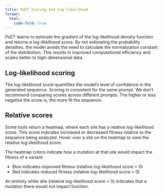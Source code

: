 ```yaml
---
title: PoET Scoring And Log-likelihood
format:
  html:
    code-fold: true
---
```


PoET learns to estimate the gradient of the log-likelihood density function and returns a log-likelihood score. By not estimating the probability densities, the model avoids the need to calculate the normalization constant of the distribution. This results in improved computational efficiency and scales better to high-dimensional data. 

## Log-likelihood scoring

The log-likelihood score quantifies the model’s level of confidence in the generated sequence. 
Scoring is consistent for the same prompt. We don’t recommend comparing scores across different prompts. The higher or less negative the score is, the more fit the sequence.

## Relative scores
Some tools return a heatmap, where each site has a relative log-likelihood score. This score indicates increased or decreased fitness relative to the sequence being analyzed. Hover over a site on the heatmap to view the relative log-likelihood score.

The heatmap colors indicate how a mutation at that site would impact the fitness of a variant:

* Blue indicates improved fitness (relative log-likelihood score > 0)
* Red indicates reduced fitness (relative log-likelihood score < 0) 

An entirely white site (relative log-likelihood score = 0) indicates that a mutation there would not impact function.

